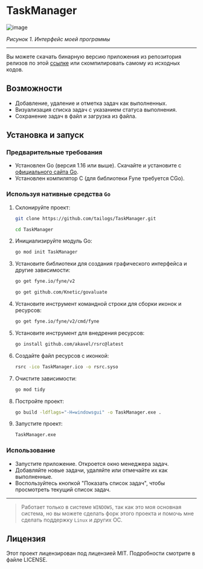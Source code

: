 # TaskManager

![image](https://github.com/tailogs/TaskManager/assets/69743960/0ad7d17f-0587-434d-ac06-6cad49cc9c90)

*Рисунок 1. Интерфейс моей программы*

---

Вы можете скачать бинарную версию приложения из репозитория релизов по этой [ссылке](https://github.com/tailogs/TaskManager/releases) или скомпилировать самому из исходных кодов.

## Возможности

- Добавление, удаление и отметка задач как выполненных.
- Визуализация списка задач с указанием статуса выполнения.
- Сохранение задач в файл и загрузка из файла.

## Установка и запуск

### Предварительные требования

- Установлен Go (версия 1.16 или выше). Скачайте и установите с [официального сайта Go](https://golang.org/dl/).
- Установлен компилятор C (для библиотеки Fyne требуется CGo).

### Используя нативные средства `Go`

1. Склонируйте проект:

    ```sh
    git clone https://github.com/tailogs/TaskManager.git
    ```

    ```sh
    cd TaskManager
    ```

2. Инициализируйте модуль Go:

    ```sh
    go mod init TaskManager
    ```

3. Установите библиотеки для создания графического интерфейса и другие зависимости:

    ```sh
    go get fyne.io/fyne/v2
    ```
    
    ```sh
    go get github.com/Knetic/govaluate
    ```

4. Установите инструмент командной строки для сборки иконок и ресурсов:

    ```sh
    go get fyne.io/fyne/v2/cmd/fyne
    ```

5. Установите инструмент для внедрения ресурсов:

    ```sh
    go install github.com/akavel/rsrc@latest
    ```

6. Создайте файл ресурсов с иконкой:

    ```sh
    rsrc -ico TaskManager.ico -o rsrc.syso
    ```

7. Очистите зависимости:

    ```sh
    go mod tidy
    ```

8. Постройте проект:

    ```sh
    go build -ldflags="-H=windowsgui" -o TaskManager.exe .
    ```

9. Запустите проект:

    ```sh
    TaskManager.exe
    ```

### Использование

- Запустите приложение. Откроется окно менеджера задач.
- Добавляйте новые задачи, удаляйте или отмечайте их как выполненные.
- Воспользуйтесь кнопкой "Показать список задач", чтобы просмотреть текущий список задач.

---

> Работает только в системе `WINDOWS`, так как это моя основная система, но вы можете сделать форк этого проекта и помочь мне сделать поддержку `Linux` и других ОС.

## Лицензия

Этот проект лицензирован под лицензией MIT. Подробности смотрите в файле LICENSE.
